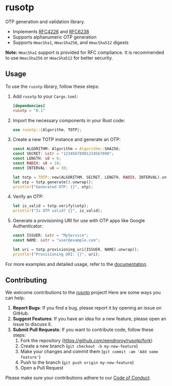 # rusotp

OTP generation and validation library.

* Implements [RFC4226](https://datatracker.ietf.org/doc/html/rfc4226)
  and [RFC6238](https://datatracker.ietf.org/doc/html/rfc6238)
* Supports alphanumeric OTP generation
* Supports `HmacSha1`, `HmacSha256`, and `HmacSha512` digests

**Note:** `HmacSha1` support is provided for RFC compliance. 
It is recommended to use `HmacSha256` or `HmacSha512` for better security.

## Usage

To use the `rusotp` library, follow these steps:

1. Add `rusotp` to your `Cargo.toml`:

    ```toml
    [dependencies]
    rusotp = "0.1"
    ```

2. Import the necessary components in your Rust code:

    ```rust
    use rusotp::{Algorithm, TOTP};
    ```

3. Create a new TOTP instance and generate an OTP:

    ```rust
    const ALGORITHM: Algorithm = Algorithm::SHA256;
    const SECRET: &str = "12345678901234567890";
    const LENGTH: u8 = 6;
    const RADIX: u8 = 10;
    const INTERVAL: u8 = 30;

    let totp = TOTP::new(ALGORITHM, SECRET, LENGTH, RADIX, INTERVAL).unwrap();
    let otp = totp.generate().unwrap();
    println!("Generated OTP: {}", otp);
    ```

4. Verify an OTP:

    ```rust
    let is_valid = totp.verify(&otp);
    println!("Is OTP valid? {}", is_valid);
    ```

5. Generate a provisioning URI for use with OTP apps like Google Authenticator:

    ```rust
    const ISSUER: &str = "MyService";
    const NAME: &str = "user@example.com";

    let uri = totp.provisioning_uri(ISSUER, NAME).unwrap();
    println!("Provisioning URI: {}", uri);
    ```

For more examples and detailed usage, refer to the [documentation](https://docs.rs/rusotp).

## Contributing

We welcome contributions to the [rusotp](https://github.com/eendroroy/rusotp) project! Here are some ways you can help:

1. **Report Bugs**: If you find a bug, please report it by opening an issue on GitHub.
2. **Suggest Features**: If you have an idea for a new feature, please open an issue to discuss it.
3. **Submit Pull Requests**: If you want to contribute code, follow these steps:
    1. Fork the repository (https://github.com/eendroroy/rusotp/fork)
    2. Create a new branch (`git checkout -b my-new-feature`)
    3. Make your changes and commit them (`git commit -am 'Add some feature'`)
    4. Push to the branch (`git push origin my-new-feature`)
    5. Open a Pull Request

Please make sure your contributions adhere to our [Code of Conduct](http://contributor-covenant.org).